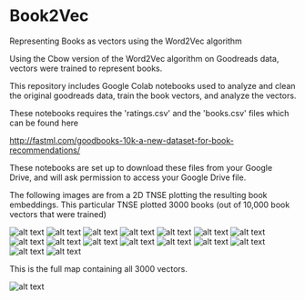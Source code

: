 # Book2Vec

Representing Books as vectors using the Word2Vec algorithm 

Using the Cbow version of the Word2Vec algorithm on Goodreads data, vectors were trained to represent books. 

This repository includes Google Colab notebooks used to analyze and clean the original goodreads data, train the book vectors, and analyze the vectors. 

These notebooks requires the 'ratings.csv' and the 'books.csv' files which can be found here

http://fastml.com/goodbooks-10k-a-new-dataset-for-book-recommendations/

These notebooks are set up to download these files from your Google Drive, and will ask permission to access your Google Drive file. 

The following images are from a 2D TNSE plotting the resulting book embeddings. This particular TNSE plotted 3000 books (out of 10,000 book vectors that were trained)

![alt text](Images/Book2VecSample1.JPG)
![alt text](Images/Book2VecSample2.JPG)
![alt text](Images/Book2VecSample3.JPG)
![alt text](Images/Book2VecSample4.JPG)
![alt text](Images/Book2VecSample5.JPG)
![alt text](Images/Book2VecSample6.JPG)
![alt text](Images/Book2VecSample7.JPG)
![alt text](Images/Book2VecSample8.JPG)
![alt text](Images/Book2VecSample9.JPG)
![alt text](Images/Book2VecSample10.JPG)
![alt text](Images/Book2VecSample11.JPG)
![alt text](Images/Book2VecSample12.JPG)
![alt text](Images/Book2VecSample13.JPG)
![alt text](Images/Book2VecSample14.JPG)
![alt text](Images/Book2VecSample15.JPG)
![alt text](Images/Book2VecSample16.JPG)


This is the full map containing all 3000 vectors. 

![alt text](Images/Book2Vec0-3000New.jpg)

